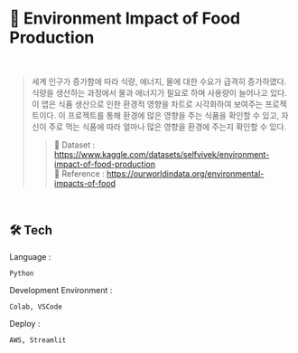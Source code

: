 🌳 Environment Impact of Food Production
======
<br>

> 세계 인구가 증가함에 따라 식량, 에너지, 물에 대한 수요가 급격히 증가하였다. 식량을 생산하는 과정에서 물과 에너지가 필요로 하며 사용량이 늘어나고 있다. 이 앱은 식품 생산으로 인한 환경적 영향을 차트로 시각화하여 보여주는 프로젝트이다. 이 프로젝트를 통해 환경에 많은 영향을 주는 식품을 확인할 수 있고, 자신이 주로 먹는 식품에 따라 얼마나 많은 영향을 환경에 주는지 확인할 수 있다.  
>   > 📃 Dataset : https://www.kaggle.com/datasets/selfvivek/environment-impact-of-food-production   
>   > 👀 Reference : https://ourworldindata.org/environmental-impacts-of-food   
<!--
>   > ✨ Deployment : http://ec2-15-164-232-85.ap-northeast-2.compute.amazonaws.com:8502/
-->

<br>    

🛠 Tech
----
Language : 
```
Python
```
Development Environment : 
```
Colab, VSCode
```
Deploy : 
```
AWS, Streamlit
```

